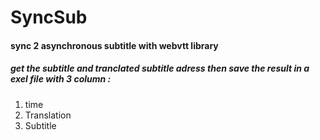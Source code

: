 # SyncSub
#### sync 2 asynchronous subtitle with webvtt library
##### get the subtitle and tranclated subtitle adress then save the result in a exel file with 3 column :
1. time
2. Translation
3. Subtitle


